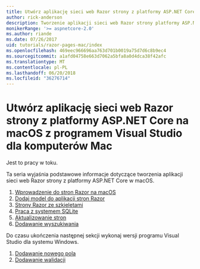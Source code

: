 ```yaml
---
title: Utwórz aplikację sieci web Razor strony z platformy ASP.NET Core na macOS z programem Visual Studio dla komputerów Mac
author: rick-anderson
description: Tworzenie aplikacji sieci web Razor strony platformy ASP.NET Core i EF Core.
monikerRange: '>= aspnetcore-2.0'
ms.author: riande
ms.date: 07/26/2017
uid: tutorials/razor-pages-mac/index
ms.openlocfilehash: 469eec966696aa763d701b0019a75d7d6c8b9ec4
ms.sourcegitcommit: a1afd04758e663d7062a5bfa8a0d4dca38f42afc
ms.translationtype: MT
ms.contentlocale: pl-PL
ms.lasthandoff: 06/20/2018
ms.locfileid: "36276714"
---
```

# <a name="create-a-razor-pages-web-app-with-aspnet-core-on-macos-with-visual-studio-for-mac"></a>Utwórz aplikację sieci web Razor strony z platformy ASP.NET Core na macOS z programem Visual Studio dla komputerów Mac

Jest to pracy w toku.

Ta seria wyjaśnia podstawowe informacje dotyczące tworzenia aplikacji sieci web Razor strony z platformy ASP.NET Core w macOS.

1. [Wprowadzenie do stron Razor na macOS](xref:tutorials/razor-pages-mac/razor-pages-start)
1. [Dodaj model do aplikacji stron Razor](xref:tutorials/razor-pages-mac/model)
1. [Strony Razor ze szkieletami](xref:tutorials/razor-pages-mac/page)
1. [Praca z systemem SQLite](xref:tutorials/razor-pages-mac/sql)
1. [Aktualizowanie stron](xref:tutorials/razor-pages-mac/da1)
1. [Dodawanie wyszukiwania](xref:tutorials/razor-pages-mac/search)

Do czasu ukończenia następnej sekcji wykonaj wersji programu Visual Studio dla systemu Windows.

1. [Dodawanie nowego pola](xref:tutorials/razor-pages/new-field)
1. [Dodawanie walidacji](xref:tutorials/razor-pages/validation)
